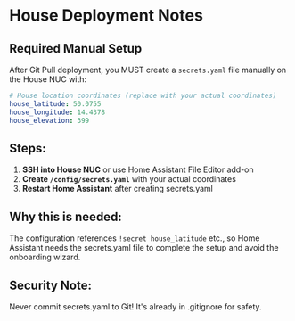 # House Deployment Notes

## Required Manual Setup

After Git Pull deployment, you MUST create a `secrets.yaml` file manually on the House NUC with:

```yaml
# House location coordinates (replace with your actual coordinates)
house_latitude: 50.0755
house_longitude: 14.4378  
house_elevation: 399
```

## Steps:

1. **SSH into House NUC** or use Home Assistant File Editor add-on
2. **Create `/config/secrets.yaml`** with your actual coordinates
3. **Restart Home Assistant** after creating secrets.yaml

## Why this is needed:

The configuration references `!secret house_latitude` etc., so Home Assistant needs the secrets.yaml file to complete the setup and avoid the onboarding wizard.

## Security Note:

Never commit secrets.yaml to Git! It's already in .gitignore for safety.